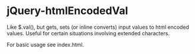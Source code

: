 jQuery-htmlEncodedVal
=====================

Like $.val(), but gets, sets (or inline converts) input values to html encoded values. Useful for certain situations involving extended characters.

For basic usage see index.html.
